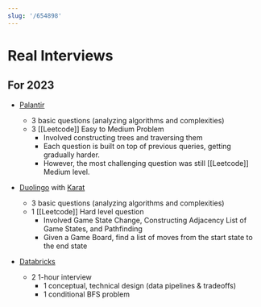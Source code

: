 ```yaml
---
slug: '/654898'
---
```


# Real Interviews

## For 2023

- [Palantir](https://www.palantir.com/)

  - 3 basic questions (analyzing algorithms and complexities)
  - 3 [[Leetcode]] Easy to Medium Problem
    - Involved constructing trees and traversing them
    - Each question is built on top of previous queries, getting gradually harder.
    - However, the most challenging question was still [[Leetcode]] Medium level.

- [Duolingo](https://www.duolingo.com/) with [Karat](https://karat.com/)

  - 3 basic questions (analyzing algorithms and complexities)
  - 1 [[Leetcode]] Hard level question
    - Involved Game State Change, Constructing Adjacency List of Game States, and Pathfinding
    - Given a Game Board, find a list of moves from the start state to the end state

- [Databricks](https://www.databricks.com/)
  - 2 1-hour interview
    - 1 conceptual, technical design (data pipelines & tradeoffs)
    - 1 conditional BFS problem
